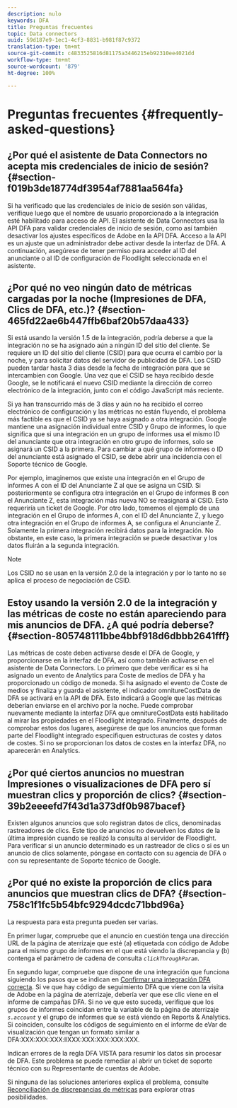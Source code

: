 ```yaml
---
description: nulo
keywords: DFA
title: Preguntas frecuentes
topic: Data connectors
uuid: 59d187e9-1ec1-4cf3-8831-b981f87c9372
translation-type: tm+mt
source-git-commit: c4833525816d81175a3446215eb92310ee4021dd
workflow-type: tm+mt
source-wordcount: '879'
ht-degree: 100%

---
```



# Preguntas frecuentes {#frequently-asked-questions}

## ¿Por qué el asistente de Data Connectors no acepta mis credenciales de inicio de sesión? {#section-f019b3de18774df3954af7881aa564fa}

Si ha verificado que las credenciales de inicio de sesión son válidas, verifique luego que el nombre de usuario proporcionado a la integración esté habilitado para acceso de API. El asistente de Data Connectors usa la API DFA para validar credenciales de inicio de sesión, como así también desactivar los ajustes específicos de Adobe en la API DFA. Acceso a la API es un ajuste que un administrador debe activar desde la interfaz de DFA. A continuación, asegúrese de tener permiso para acceder al ID del anunciante o al ID de configuración de Floodlight seleccionada en el asistente.

## ¿Por qué no veo ningún dato de métricas cargadas por la noche (Impresiones de DFA, Clics de DFA, etc.)? {#section-465fd22ae6b447ffb6baf20b57daa433}

Si está usando la versión 1.5 de la integración, podría deberse a que la integración no se ha asignado aún a ningún ID del sitio del cliente. Se requiere un ID del sitio del cliente (CSID) para que ocurra el cambio por la noche, y para solicitar datos del servidor de publicidad de DFA. Los CSID pueden tardar hasta 3 días desde la fecha de integración para que se intercambien con Google. Una vez que el CSID se haya recibido desde Google, se le notificará el nuevo CSID mediante la dirección de correo electrónico de la integración, junto con el código JavaScript más reciente.

Si ya han transcurrido más de 3 días y aún no ha recibido el correo electrónico de configuración y las métricas no están fluyendo, el problema más factible es que el CSID ya se haya asignado a otra integración. Google mantiene una asignación individual entre CSID y Grupo de informes, lo que significa que si una integración en un grupo de informes usa el mismo ID del anunciante que otra integración en otro grupo de informes, solo se asignará un CSID a la primera. Para cambiar a qué grupo de informes o ID del anunciante está asignado el CSID, se debe abrir una incidencia con el Soporte técnico de Google.

Por ejemplo, imaginemos que existe una integración en el Grupo de informes A con el ID del Anunciante Z al que se asigna un CSID. Si posteriormente se configura otra integración en el Grupo de informes B con el Anunciante Z, esta integración más nueva NO se reasignará al CSID. Esto requeriría un ticket de Google. Por otro lado, tomemos el ejemplo de una integración en el Grupo de informes A, con el ID del Anunciante Z, y luego otra integración en el Grupo de informes A, se configura el Anunciante Z. Solamente la primera integración recibirá datos para la integración. No obstante, en este caso, la primera integración se puede desactivar y los datos fluirán a la segunda integración.

>[!NOTE]
>
>Los CSID no se usan en la versión 2.0 de la integración y por lo tanto no se aplica el proceso de negociación de CSID.

## Estoy usando la versión 2.0 de la integración y las métricas de coste no están apareciendo para mis anuncios de DFA. ¿A qué podría deberse? {#section-805748111bbe4bbf918d6dbbb2641fff}

Las métricas de coste deben activarse desde el DFA de Google, y proporcionarse en la interfaz de DFA, así como también activarse en el asistente de Data Connectors. Lo primero que debe verificar es si ha asignado un evento de Analytics para Coste de medios de DFA y ha proporcionado un código de moneda. Si ha asignado el evento de Coste de medios y finaliza y guarda el asistente, el indicador omnitureCostData de DFA se activará en la API de DFA. Esto indicará a Google que las métricas deberían enviarse en el archivo por la noche. Puede comprobar nuevamente mediante la interfaz DFA que omnitureCostData está habilitado al mirar las propiedades en el Floodlight integrado. Finalmente, después de comprobar estos dos lugares, asegúrese de que los anuncios que forman parte del Floodlight integrado especifiquen estructuras de costes y datos de costes. Si no se proporcionan los datos de costes en la interfaz DFA, no aparecerán en Analytics.

## ¿Por qué ciertos anuncios no muestran Impresiones o visualizaciones de DFA pero sí muestran clics y proporción de clics? {#section-39b2eeeefd7f43d1a373df0b987bacef}

Existen algunos anuncios que solo registran datos de clics, denominadas rastreadores de clics. Este tipo de anuncios no devuelven los datos de la última impresión cuando se realizó la consulta al servidor de Floodlight. Para verificar si un anuncio determinado es un rastreador de clics o si es un anuncio de clics solamente, póngase en contacto con su agencia de DFA o con su representante de Soporte técnico de Google.

## ¿Por qué no existe la proporción de clics para anuncios que muestran clics de DFA? {#section-758c1f1fc5b54bfc9294dcdc71bbd96a}

La respuesta para esta pregunta pueden ser varias.

En primer lugar, compruebe que el anuncio en cuestión tenga una dirección URL de la página de aterrizaje que esté (a) etiquetada con código de Adobe para el mismo grupo de informes en el que está viendo la discrepancia y (b) contenga el parámetro de cadena de consulta *`clickThroughParam`*.

En segundo lugar, compruebe que dispone de una integración que funciona siguiendo los pasos que se indican en [Confirmar una integración DFA correcta](../dfa-data-connector-analytics/dfa-integration.md). Si ve que hay código de seguimiento DFA que viene con la visita de Adobe en la página de aterrizaje, debería ver que ese clic viene en el informe de campañas DFA. Si no ve que esto suceda, verifique que los grupos de informes coincidan entre la variable de la página de aterrizaje *`s.account`* y el grupo de informes que se está viendo en Reports &amp; Analytics. Si coinciden, consulte los códigos de seguimiento en el informe de eVar de visualización que tengan un formato similar a DFA:XXX:XXX:XXX:llXXX:XXX:XXX:XXX:XXX.

Indican errores de la regla DFA VISTA para resumir los datos sin procesar de DFA. Este problema se puede remediar al abrir un ticket de soporte técnico con su Representante de cuentas de Adobe.

Si ninguna de las soluciones anteriores explica el problema, consulte [Reconciliación de discrepancias de métricas](../dfa-data-connector-analytics/dfa-reconciling-metric-discrepancies.md) para explorar otras posibilidades.
